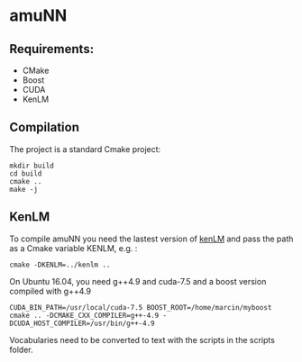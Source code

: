 
# amuNN

## Requirements:
 * CMake
 * Boost
 * CUDA
 * KenLM

## Compilation
The project is a standard Cmake project:

    mkdir build
    cd build
    cmake ..
    make -j

## KenLM
To compile amuNN you need the lastest version of [kenLM](https://github.com/kpu/kenlm) and pass the path as a Cmake variable KENLM, e.g. :

    cmake -DKENLM=../kenlm ..

On Ubuntu 16.04, you need g++4.9 and cuda-7.5 and a boost version compiled with g++4.9

    CUDA_BIN_PATH=/usr/local/cuda-7.5 BOOST_ROOT=/home/marcin/myboost cmake .. -DCMAKE_CXX_COMPILER=g++-4.9 -DCUDA_HOST_COMPILER=/usr/bin/g++-4.9

Vocabularies need to be converted to text with the scripts in the scripts folder.
